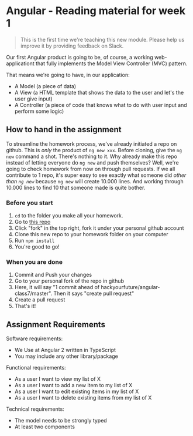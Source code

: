 # Angular - Reading material for week 1

> This is the first time we're teaching this new module. Please help us improve it by providing feedback on Slack.

Our first Angular product is going to be, of course, a working web-applicationt that fully implements the Model View Controller (MVC) pattern.

That means we're going to have, in our application:
 - A Model (a piece of data)
 - A View (a HTML template that shows the data to the user and let's the user give input)
 - A Controller (a piece of code that knows what to do with user input and perform some logic)

## How to hand in the assignment
To streamline the homework process, we've already initiated a repo on github. This is *only* the product of `ng new xxx`. Before cloning, give the `ng new` command a shot. There's nothing to it. Why already make this repo instead of letting everyone do `ng new` and push themselves? Well, we're going to check homework from now on through pull requests. If we all contribute to 1 repo, it's super easy to see exactly what someone did _other than `ng new`_ because `ng new` will create 10.000 lines. And working through 10.000 lines to find 10 that someone made is quite bother.

### Before you start
1) `cd` to the folder you make all your homework.
2) Go to [this repo](https://github.com/HackYourFuture/angular-class7)
3) Click "fork" in the top right, fork it under your personal github account
4) Clone this new repo to your homework folder on your computer
5) Run `npm install`
6) You're good to go!

### When you are done
1) Commit and Push your changes
2) Go to your personal fork of the repo in github
3) Here, it will say "1 commit ahead of hackyourfuture/angular-class7/master". Then it says "create pull request"
4) Create a pull request
5) That's it!

## Assignment Requirements
Software requirements:
- We Use at Angular 2 written in TypeScript
- You may include any other library/package

Functional requirements:
- As a user I want to view my list of X
- As a user I want to add a new item to my list of X
- As a user I want to edit existing items in my list of X
- As a user I want to delete existing items from my list of X

Technical requirements:
- The model needs to be strongly typed
- At least two components